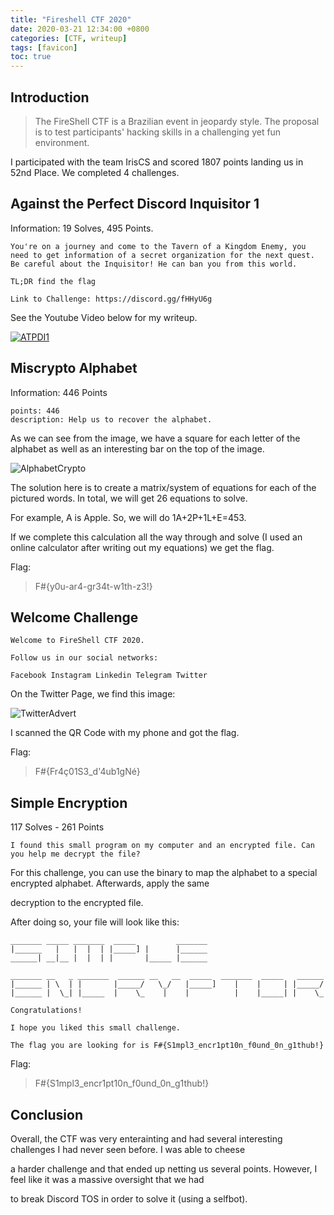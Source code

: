 ```yaml
---
title: "Fireshell CTF 2020"
date: 2020-03-21 12:34:00 +0800
categories: [CTF, writeup]
tags: [favicon]
toc: true
---
```


## Introduction


> The FireShell CTF is a Brazilian event in jeopardy style. The proposal is to test participants' hacking skills in a challenging yet fun environment.


I participated with the team IrisCS and scored 1807 points landing us in 52nd Place. We completed 4 challenges. 


## Against the Perfect Discord Inquisitor 1

Information: 19 Solves, 495 Points.

```
You're on a journey and come to the Tavern of a Kingdom Enemy, you need to get information of a secret organization for the next quest. Be careful about the Inquisitor! He can ban you from this world.

TL;DR find the flag

Link to Challenge: https://discord.gg/fHHyU6g
```

See the Youtube Video below for my writeup.

[![ATPDI1](http://img.youtube.com/vi/-COfkwjVEyY/0.jpg)](http://www.youtube.com/watch?v=-COfkwjVEyY "ATPDI1")

## Miscrypto Alphabet

Information: 446 Points

```
points: 446
description: Help us to recover the alphabet.
```

As we can see from the image, we have a square for each letter of the alphabet as well as an interesting bar on the top of the image.

![AlphabetCrypto](/assets/problem_files/fireshell2020/alphabet.png)


The solution here is to create a matrix/system of equations for each of the pictured words. In total, we will get 26 equations to solve. 

For example, A is Apple. So, we will do 1A+2P+1L+E=453.

If we complete this calculation all the way through and solve (I used an online calculator after writing out my equations) we get the flag.

Flag:
> F#{y0u-ar4-gr34t-w1th-z3!}

## Welcome Challenge

```
Welcome to FireShell CTF 2020.

Follow us in our social networks:

Facebook Instagram Linkedin Telegram Twitter
```

On the Twitter Page, we find this image:

![TwitterAdvert](https://pbs.twimg.com/media/ETeXKWWXkAA7ZCH?format=jpg&name=large)

I scanned the QR Code with my phone and got the flag.

Flag:
> F#{Fr4ç01S3_d'4ub1gNé}


## Simple Encryption

117 Solves - 261 Points

```
I found this small program on my computer and an encrypted file. Can you help me decrypt the file?
```

For this challenge, you can use the binary to map the alphabet to a special encrypted alphabet. Afterwards, apply the same

decryption to the encrypted file.

After doing so, your file will look like this:

```
_______ _____ _______  _____         _______
|______   |   |  |  | |_____] |      |______
______| __|__ |  |  | |       |_____ |______

_______ __   _ _______  ______ __   __  _____  _______  _____   ______
|______ | \  | |       |_____/   \_/   |_____]    |    |     | |_____/
|______ |  \_| |_____  |    \_    |    |          |    |_____| |    \_

Congratulations!

I hope you liked this small challenge.

The flag you are looking for is F#{S1mpl3_encr1pt10n_f0und_0n_g1thub!}
```

Flag:
> F#{S1mpl3_encr1pt10n_f0und_0n_g1thub!}



## Conclusion

Overall, the CTF was very enterainting and had several interesting challenges I had never seen before. I was able to cheese

a harder challenge and that ended up netting us several points. However, I feel like it was a massive oversight that we had

to break Discord TOS in order to solve it (using a selfbot). 
